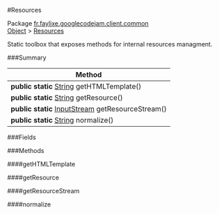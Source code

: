 #Resources

Package [fr.faylixe.googlecodejam.client.common](https://github.com/Faylixe/googlecodejam-client/blob/master/fr/faylixe/googlecodejam/client/common)<br>
[Object]() > [Resources](https://github.com/Faylixe/googlecodejam-client/blob/master/javadoc/fr/faylixe/googlecodejam/client/common/Resources.md)

<p>Static toolbox that exposes methods for internal resources managment.</p>

###Summary


| Method |
| --- |
| **public static** [String]() getHTMLTemplate() |
| **public static** [String]() getResource() |
| **public static** [InputStream]() getResourceStream() |
| **public static** [String]() normalize() |

###Fields


###Methods

####getHTMLTemplate


####getResource


####getResourceStream


####normalize


